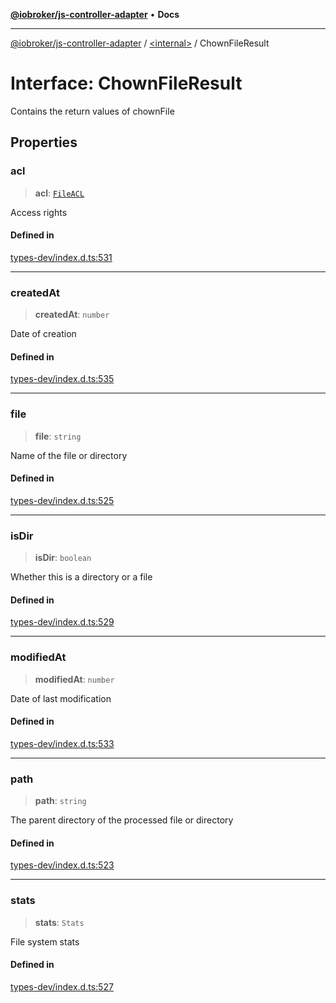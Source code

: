 [**@iobroker/js-controller-adapter**](../../README.md) • **Docs**

***

[@iobroker/js-controller-adapter](../../globals.md) / [\<internal\>](../README.md) / ChownFileResult

# Interface: ChownFileResult

Contains the return values of chownFile

## Properties

### acl

> **acl**: [`FileACL`](FileACL.md)

Access rights

#### Defined in

[types-dev/index.d.ts:531](https://github.com/ioBroker/ioBroker.js-controller/blob/40cb80c182f7d6dd76c85ace42cdd78fa9b7a8dc/packages/types-dev/index.d.ts#L531)

***

### createdAt

> **createdAt**: `number`

Date of creation

#### Defined in

[types-dev/index.d.ts:535](https://github.com/ioBroker/ioBroker.js-controller/blob/40cb80c182f7d6dd76c85ace42cdd78fa9b7a8dc/packages/types-dev/index.d.ts#L535)

***

### file

> **file**: `string`

Name of the file or directory

#### Defined in

[types-dev/index.d.ts:525](https://github.com/ioBroker/ioBroker.js-controller/blob/40cb80c182f7d6dd76c85ace42cdd78fa9b7a8dc/packages/types-dev/index.d.ts#L525)

***

### isDir

> **isDir**: `boolean`

Whether this is a directory or a file

#### Defined in

[types-dev/index.d.ts:529](https://github.com/ioBroker/ioBroker.js-controller/blob/40cb80c182f7d6dd76c85ace42cdd78fa9b7a8dc/packages/types-dev/index.d.ts#L529)

***

### modifiedAt

> **modifiedAt**: `number`

Date of last modification

#### Defined in

[types-dev/index.d.ts:533](https://github.com/ioBroker/ioBroker.js-controller/blob/40cb80c182f7d6dd76c85ace42cdd78fa9b7a8dc/packages/types-dev/index.d.ts#L533)

***

### path

> **path**: `string`

The parent directory of the processed file or directory

#### Defined in

[types-dev/index.d.ts:523](https://github.com/ioBroker/ioBroker.js-controller/blob/40cb80c182f7d6dd76c85ace42cdd78fa9b7a8dc/packages/types-dev/index.d.ts#L523)

***

### stats

> **stats**: `Stats`

File system stats

#### Defined in

[types-dev/index.d.ts:527](https://github.com/ioBroker/ioBroker.js-controller/blob/40cb80c182f7d6dd76c85ace42cdd78fa9b7a8dc/packages/types-dev/index.d.ts#L527)
